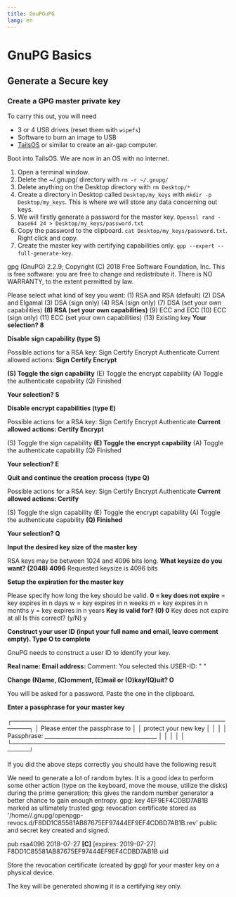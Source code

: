 ```yaml
---
title: GnuPGuPG
lang: en
---
```


# GnuPG Basics

## Generate a Secure key

### Create a GPG master private key

To carry this out, you will need

- 3 or 4 USB drives (reset them with `wipefs`)
- Software to burn an image to USB
- [TailsOS](https://tails.net/) or similar to create an air-gap computer.

Boot into TailsOS. We are now in an OS with no internet.

1. Open a terminal window.
2. Delete the ~/.gnupg/ directory with `rm -r ~/.gnupg/`
3. Delete anything on the Desktop directory with `rm Desktop/*`
4. Create a directory in Desktop called `Desktop/my_keys` with `mkdir -p
   Desktop/my_keys`. This is where we will store any data concerning out
   keys.
5. We will firstly generate a password for the master key. `Openssl rand -base64 24 > Desktop/my_keys/password.txt`
6. Copy the password to the clipboard. `cat Desktop/my_keys/password.txt`. Right click and copy.
7. Create the master key with certifying capabilities only. `gpp --expert --full-generate-key`. 
  
  gpg (GnuPG) 2.2.9; Copyright (C) 2018 Free Software Foundation, Inc.
  This is free software: you are free to change and redistribute it.
  There is NO WARRANTY, to the extent permitted by law.

  Please select what kind of key you want:
  (1) RSA and RSA (default)
  (2) DSA and Elgamal
  (3) DSA (sign only)
  (4) RSA (sign only)
  (7) DSA (set your own capabilities)
  **(8) RSA (set your own capabilities)**
  (9) ECC and ECC
  (10) ECC (sign only)
  (11) ECC (set your own capabilities)
  (13) Existing key
  **Your selection? 8** 

**Disable sign capability (type S)**

  Possible actions for a RSA key: Sign Certify Encrypt Authenticate
  Current allowed actions: **Sign Certify Encrypt**

  **(S) Toggle the sign capability**
  (E) Toggle the encrypt capability
  (A) Toggle the authenticate capability
  (Q) Finished

  **Your selection? S**
  
**Disable encrypt capabilities (type E)**

  Possible actions for a RSA key: Sign Certify Encrypt Authenticate
  **Current allowed actions: Certify Encrypt**

  (S) Toggle the sign capability
  **(E) Toggle the encrypt capability**
  (A) Toggle the authenticate capability
  (Q) Finished

  **Your selection? E**
  
**Quit and continue the creation process (type Q)**

  Possible actions for a RSA key: Sign Certify Encrypt Authenticate
  **Current allowed actions: Certify**

  (S) Toggle the sign capability
  (E) Toggle the encrypt capability
  (A) Toggle the authenticate capability
  **(Q) Finished**

  **Your selection? Q**

**Input the desired key size of the master key**

  RSA keys may be between 1024 and 4096 bits long.
  **What keysize do you want? (2048) 4096**
  Requested keysize is 4096 bits

**Setup the expiration for the master key**

  Please specify how long the key should be valid.
        **0 = key does not expire**
        <n>  = key expires in n days
        <n>w = key expires in n weeks
        <n>m = key expires in n months
        <n>y = key expires in n years
  **Key is valid for? (0) 0**
  Key does not expire at all
  Is this correct? (y/N) y

**Construct your user ID (input your full name and email, leave comment empty). Type O to complete**

  GnuPG needs to construct a user ID to identify your key.

  **Real name: <Name>**
  **Email address: <Email>**
  Comment:
  You selected this USER-ID:
  "<Name> <Email>"

  **Change (N)ame, (C)omment, (E)mail or (O)kay/(Q)uit? O**

You will be asked for a password. Paste the one in the clipboard.

**Enter a passphrase for your master key**

  ┌──────────────────────────────────────────────────────┐
  │ Please enter the passphrase to                       │
  │ protect your new key                                 │
  │                                                      │
  │ Passphrase: ________________________________________ │
  │                                                      │
  │       <OK>                              <Cancel>     │
  └──────────────────────────────────────────────────────┘

If you did the above steps correctly you should have the following result

  We need to generate a lot of random bytes. It is a good idea to perform
  some other action (type on the keyboard, move the mouse, utilize the
  disks) during the prime generation; this gives the random number
  generator a better chance to gain enough entropy.
  gpg: key 4EF9EF4CDBD7AB1B marked as ultimately trusted
  gpg: revocation certificate stored as '/home/<user>/.gnupg/openpgp-revocs.d/F8DD1C85581AB87675EF97444EF9EF4CDBD7AB1B.rev'
  public and secret key created and signed.

  pub   rsa4096 2018-07-27 **[C]** [expires: 2019-07-27]
        F8DD1C85581AB87675EF97444EF9EF4CDBD7AB1B
  uid                      <Name> <Email>

Store the revocation certificate (created by gpg) for your master key on a physical device.

The key will be generated showing it is a certifying key only.
